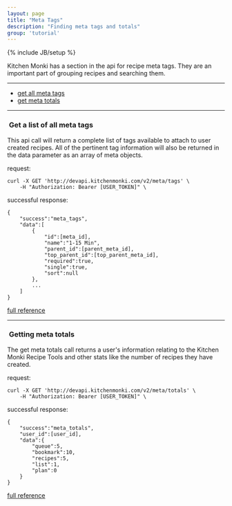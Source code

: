 ```yaml
---
layout: page
title: "Meta Tags"
description: "Finding meta tags and totals"
group: 'tutorial'
---
```

{% include JB/setup %}


Kitchen Monki has a section in the api for recipe meta tags.  They are an important part of grouping recipes and
searching them.

-----------------

* [get all meta tags](#get-all-metas)
* [get meta totals](#get-meta-totals)

-----------------


### <a id="get-all-metas">&nbsp;</a>Get a list of all meta tags

This api call will return a complete list of tags available to attach to user created recipes.  All of the
pertinent tag information will also be returned in the data parameter as an array of meta objects.

request:

	curl -X GET 'http://devapi.kitchenmonki.com/v2/meta/tags' \
		-H "Authorization: Bearer [USER_TOKEN]" \

successful response:

	{
		"success":"meta_tags",
		"data":[
			{
				"id":[meta_id],
				"name":"1-15 Min",
				"parent_id":[parent_meta_id],
				"top_parent_id":[top_parent_meta_id],
				"required":true,
				"single":true,
				"sort":null
			},
			...
		]
	}

<a href="/console.html?api_id=42" target="blank">full reference</a>

-----------------


### <a id="get-meta-totals">&nbsp;</a>Getting meta totals

The get meta totals call returns a user's information relating to the Kitchen Monki Recipe Tools and other stats
like the number of recipes they have created.

request:

	curl -X GET 'http://devapi.kitchenmonki.com/v2/meta/totals' \
		-H "Authorization: Bearer [USER_TOKEN]" \

successful response:

	{
		"success":"meta_totals",
		"user_id":[user_id],
		"data":{
			"queue":5,
			"bookmark":10,
			"recipes":5,
			"list":1,
			"plan":0
		}
	}

<a href="/console.html?api_id=41" target="blank">full reference</a>

